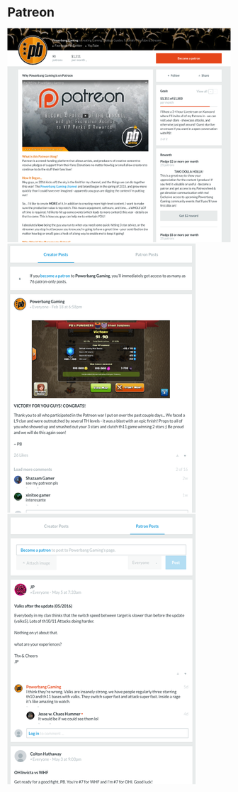# Patreon

![screenshots/patreon1.png](screenshots/patreon1.png)
![screenshots/patreon2.png](screenshots/patreon2.png)
![screenshots/patreon3.png](screenshots/patreon3.png)